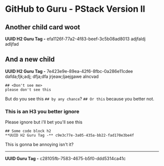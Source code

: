 # GitHub to Guru - PStack Version II

## Another child card woot
**UUID H2 Guru Tag -** efa1126f-77a2-4f83-beef-3c5b08ad8013
adjfaldj adljfad

## And a new child
**UUID H2 Guru Tag -** 7e423e9e-89ea-42f6-8fbc-0a286e11cdee
dafda;fjk;adj;
dfja;dfa
jrjeaw;ljaejgawe
alncvad
```
## <Don't see me>
please don't see this
```
But do you see this `## by any chance`?
`## Or this` because you better not.

### This is an H3 you better ignore
Please ignore
but i'll bet you'll see this
```
## Some code block h2
**UUID H2 Guru Tag -** c9e3c77e-3a05-435a-bb22-fad170e3be4f
```

This is gonna be annoying isn't it?

***
**UUID Guru Tag -** c28105fb-7583-4675-b5f0-ddd5314ca41c